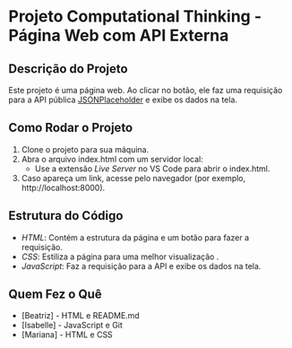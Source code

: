 # Projeto Computational Thinking - Página Web com API Externa

## Descrição do Projeto
Este projeto é uma página web. Ao clicar no botão, ele faz uma requisição para a API pública [JSONPlaceholder](https://jsonplaceholder.typicode.com/) e exibe os dados na tela.

## Como Rodar o Projeto
1. Clone o projeto para sua máquina.
2. Abra o arquivo index.html com um servidor local:
   - Use a extensão *Live Server* no VS Code para abrir o index.html.
3.  Caso apareça um link, acesse pelo navegador (por exemplo, http://localhost:8000).

## Estrutura do Código
- *HTML*: Contém a estrutura da página e um botão para fazer a requisição.
- *CSS*: Estiliza a página para uma melhor visualização .
- *JavaScript*: Faz a requisição para a API e exibe os dados na tela.

## Quem Fez o Quê
- [Beatriz] -  HTML e README.md
- [Isabelle] - JavaScript e Git
- [Mariana] - HTML e CSS

